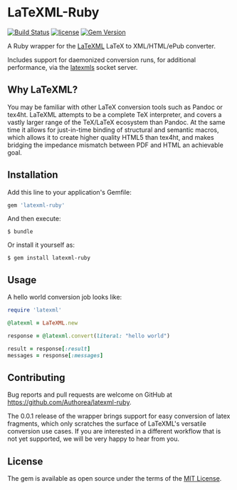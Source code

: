 # LaTeXML-Ruby

[![Build Status](https://secure.travis-ci.org/Authorea/latexml-ruby.png?branch=master)](https://travis-ci.org/Authorea/latexml-ruby)
[![license](http://img.shields.io/badge/license-MIT-blue.svg)](https://raw.githubusercontent.com/authorea/LaTeXML-Ruby/master/LICENSE)
[![Gem Version](https://badge.fury.io/rb/latexml-ruby.svg)](https://badge.fury.io/rb/latexml-ruby)

A Ruby wrapper for the [LaTeXML](http://dlmf.nist.gov/LaTeXML/) LaTeX to XML/HTML/ePub converter.

Includes support for daemonized conversion runs, for additional performance, via the [latexmls](https://github.com/dginev/LaTeXML-Plugin-latexmls) socket server.

## Why LaTeXML?

You may be familiar with other LaTeX conversion tools such as Pandoc or tex4ht. LaTeXML attempts to be a complete TeX interpreter, and covers a vastly larger range of the TeX/LaTeX ecosystem than Pandoc. At the same time it allows for just-in-time binding of structural and semantic macros, which allows it to create higher quality HTML5 than tex4ht, and makes bridging the impedance mismatch between PDF and HTML an achievable goal.

## Installation

Add this line to your application's Gemfile:

```ruby
gem 'latexml-ruby'
```

And then execute:

    $ bundle

Or install it yourself as:

    $ gem install latexml-ruby

## Usage

A hello world conversion job looks like:

```ruby
require 'latexml'

@latexml = LaTeXML.new

response = @latexml.convert(literal: "hello world")

result = response[:result]
messages = response[:messages]

```

## Contributing

Bug reports and pull requests are welcome on GitHub at https://github.com/Authorea/latexml-ruby.

The 0.0.1 release of the wrapper brings support for easy conversion of latex fragments, which only scratches the surface of LaTeXML's versatile conversion use cases. If you are interested in a different workflow that is not yet supported, we will be very happy to hear from you.

## License

The gem is available as open source under the terms of the [MIT License](http://opensource.org/licenses/MIT).

